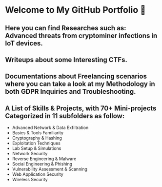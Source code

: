 # Welcome to My GitHub Portfolio 🥳

## Here you can find Researches such as: Advanced threats from cryptominer infections in IoT devices.

## Writeups about some Interesting CTFs.

## Documentations about Freelancing scenarios where you can take a look at my Methodology in both GDPR Inquiries and Troubleshooting.

## A List of Skills & Projects, with 70+ Mini-projects Categorized in 11 subfolders as follow:
- Advanced Network & Data Exfiltration
- Basics & Tools Familiarity
- Cryptography & Hashing
- Exploitation Techniques
- Lab Setup & Simulations
- Network Security
- Reverse Engineering & Malware
- Social Engineering & Phishing
- Vulnerability Assessment & Scanning
- Web Application Security
- Wireless Security



